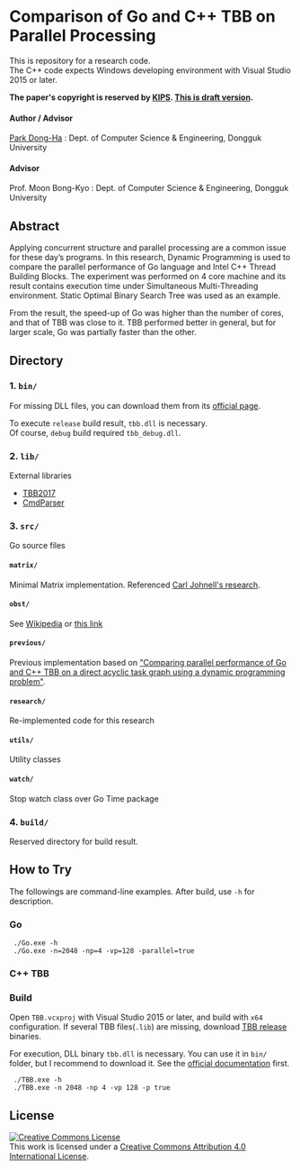 # Comparison of Go and C++ TBB on Parallel Processing 

This is repository for a research code.   
The C++ code expects Windows developing environment with Visual Studio 2015 or later.

**The paper's copyright is reserved by [KIPS](http://www.kips.or.kr/). 
[This is draft version](./docs/Draft.md).**

#### Author / Advisor
[Park Dong-Ha](luncliff@gmail.com) : Dept. of Computer Science & Engineering, Dongguk University 
#### Advisor
Prof. Moon Bong-Kyo : Dept. of Computer Science & Engineering, Dongguk University 

## Abstract
Applying concurrent structure and parallel processing are a common issue for these day’s programs. In this research, Dynamic Programming is used to compare the parallel performance of Go language and Intel C++ Thread Building Blocks. The experiment was performed on 4 core machine and its result contains execution time under Simultaneous Multi-Threading environment. Static Optimal Binary Search Tree was used as an example. 
 
From the result, the speed-up of Go was higher than the number of cores, and that of TBB was close to it. TBB performed better in general, but for larger scale, Go was partially faster than the other.  

## Directory

### 1. `bin/`
For missing DLL files, you can download them from its [official page](https://www.threadingbuildingblocks.org/).

To execute `release` build result, `tbb.dll` is necessary.   
Of course, `debug` build required `tbb_debug.dll`. 

### 2. `lib/`
External libraries
  - [TBB2017](https://github.com/01org/tbb)
  - [CmdParser](https://github.com/FlorianRappl/CmdParser)

### 3. `src/`
Go source files

#### `matrix/`
Minimal Matrix implementation. Referenced [Carl Johnell's research](http://www.diva-portal.org/smash/get/diva2:824741/FULLTEXT03).

#### `obst/`
See [Wikipedia](https://en.wikipedia.org/wiki/Optimal_binary_search_tree) or [this link](http://software.ucv.ro/~mburicea/lab5ASD.pdf)

#### `previous/`
Previous implementation based on ["Comparing parallel performance of Go and C++ TBB on a direct acyclic task graph using a dynamic programming problem"](http://dl.acm.org/citation.cfm?id=2184575&dl=ACM&coll=DL&CFID=748048953&CFTOKEN=40164739).

#### `research/`
Re-implemented code for this research

#### `utils/`
Utility classes

#### `watch/`
Stop watch class over Go Time package

### 4. `build/`
Reserved directory for build result.


## How to Try
The followings are command-line examples. After build, use `-h` for description.

### Go
```
 ./Go.exe -h
 ./Go.exe -n=2048 -np=4 -vp=128 -parallel=true
```

### C++ TBB

### Build
Open `TBB.vcxproj` with Visual Studio 2015 or later, and build with `x64` configuration.
If several TBB files(`.lib`) are missing, download [TBB release](https://github.com/01org/tbb/releases) binaries.

For execution, DLL binary `tbb.dll` is necessary. You can use it in `bin/` folder, but I recommend to download it.
See the [official documentation](https://www.threadingbuildingblocks.org/documentation) first.
```
 ./TBB.exe -h
 ./TBB.exe -n 2048 -np 4 -vp 128 -p true
```

## License
<a rel="license" href="http://creativecommons.org/licenses/by/4.0/"><img alt="Creative Commons License" style="border-width:0" src="https://i.creativecommons.org/l/by/4.0/88x31.png" /></a><br />This work is licensed under a <a rel="license" href="http://creativecommons.org/licenses/by/4.0/">Creative Commons Attribution 4.0 International License</a>.
